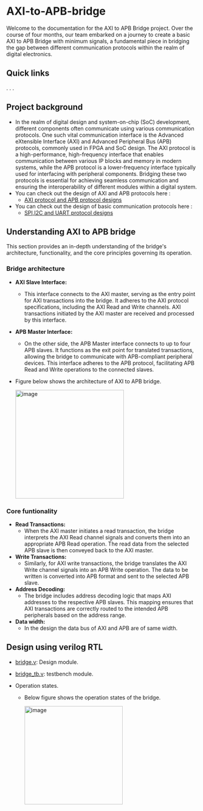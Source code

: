 # AXI-to-APB-bridge
Welcome to the documentation for the AXI to APB Bridge project. Over the course of four months, our team embarked on a journey to create a basic AXI to APB Bridge with minimum signals, a fundamental piece in bridging the gap between different communication protocols within the realm of digital electronics.

## Quick links
.
.
.

## Project background
- In the realm of digital design and system-on-chip (SoC) development, different components often communicate using various communication protocols. One such vital communication interface is the Advanced eXtensible Interface (AXI) and Advanced Peripheral Bus (APB) protocols, commonly used in FPGA and SoC design. The AXI protocol is a high-performance, high-frequency interface that enables communication between various IP blocks and memory in modern systems, while the APB protocol is a lower-frequency interface typically used for interfacing with peripheral components. Bridging these two protocols is essential for achieving seamless communication and ensuring the interoperability of different modules within a digital system.
- You can check out the design of AXI and APB protocols here :
    - [AXI protocol and APB protocol designs](https://github.com/karthikkbs05/AMBA-Protocol)
- You can check out the design of basic communication protocols here :
    - [SPI,I2C and UART protocol designs](https://github.com/SanjanaHoskote/Internship_IERY)

## Understanding AXI to APB bridge 
This section provides an in-depth understanding of the bridge's architecture, functionality, and the core principles governing its operation.
### Bridge architecture
- **AXI Slave Interface:**
   - This interface connects to the AXI master, serving as the entry point for AXI transactions into the bridge. It adheres to the AXI protocol specifications, including the AXI Read and Write channels. AXI transactions initiated by the AXI master are received and processed by this interface.
- **APB Master Interface:**
   - On the other side, the APB Master interface connects to up to four APB slaves. It functions as the exit point for translated transactions, allowing the bridge to communicate with APB-compliant peripheral devices. This interface adheres to the APB protocol, facilitating APB Read and Write operations to the connected slaves.
- Figure below shows the architecture of AXI to APB bridge.
  
    <img width="285" alt="image" src="https://github.com/karthikkbs05/AXI-to-APB-bridge/assets/129792064/c26cd8da-8895-4012-986c-a15e1041a2fa">

  
### Core funtionality
- **Read Transactions:**
   - When the AXI master initiates a read transaction, the bridge interprets the AXI Read channel signals and converts them into an appropriate APB Read operation. The read data from the selected APB slave is then conveyed back to the AXI master.
- **Write Transactions:**
   - Similarly, for AXI write transactions, the bridge translates the AXI Write channel signals into an APB Write operation. The data to be written is converted into APB format and sent to the selected APB slave.
- **Address Decoding:**
   - The bridge includes address decoding logic that maps AXI addresses to the respective APB slaves. This mapping ensures that AXI transactions are correctly routed to the intended APB peripherals based on the address range.
- **Data width:**
   - In the design the data bus of AXI and APB are of same width.

## Design using verilog RTL 
- [bridge.v](bridge.v): Design module.
- [bridge_tb.v](bridge_tb.v): testbench module.
- Operation states.

    - Below figure shows the operation states of the bridge.

      <img width="258" alt="image" src="https://github.com/karthikkbs05/AXI-to-APB-bridge/assets/129792064/f75990f8-e18e-4e3d-a7f7-2c8826168b9d">

 
      

